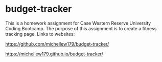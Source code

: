 # budget-tracker

This is a homework assignment for Case Western Reserve University Coding Bootcamp. The purpose of this assignment is to create a fitness tracking page.
Links to websites:

https://github.com/michellew179/budget-tracker/

https://michellew179.github.io/budget-tracker/

